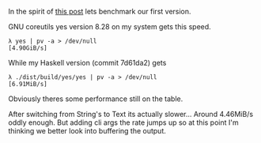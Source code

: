In the spirit of [this post](https://www.reddit.com/r/unix/comments/6gxduc/how_is_gnu_yes_so_fast/) lets benchmark our first version.

GNU coreutils yes version 8.28 on my system gets this speed.

```
λ yes | pv -a > /dev/null
[4.90GiB/s]
```

While my Haskell version (commit 7d61da2) gets

```
λ ./dist/build/yes/yes | pv -a > /dev/null
[6.91MiB/s]
```

Obviously theres some performance still on the table.

After switching from String's to Text its actually slower... Around 4.46MiB/s oddly enough.
But adding cli args the rate jumps up so at this point I'm thinking we better look into buffering the output.
